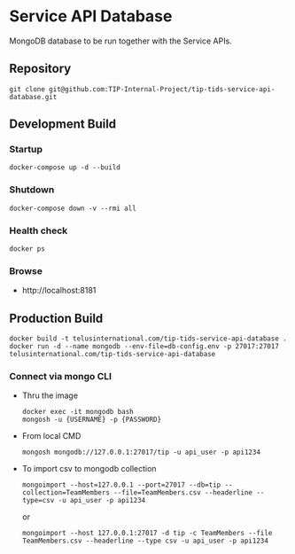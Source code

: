 # Service API Database
MongoDB database to be run together with the Service APIs.

## Repository
```
git clone git@github.com:TIP-Internal-Project/tip-tids-service-api-database.git
```

## Development Build

### Startup
```
docker-compose up -d --build
```

### Shutdown
```
docker-compose down -v --rmi all
```

### Health check
```
docker ps
```

### Browse
- http://localhost:8181


## Production Build
```
docker build -t telusinternational.com/tip-tids-service-api-database .
docker run -d --name mongodb --env-file=db-config.env -p 27017:27017 telusinternational.com/tip-tids-service-api-database
```

### Connect via mongo CLI
- Thru the image
  ```
  docker exec -it mongodb bash
  mongosh -u {USERNAME} -p {PASSWORD}
  ```
- From local CMD
  ```
  mongosh mongodb://127.0.0.1:27017/tip -u api_user -p api1234
  ```
- To import csv to mongodb collection
  ```
  mongoimport --host=127.0.0.1 --port=27017 --db=tip --collection=TeamMembers --file=TeamMembers.csv --headerline --type=csv -u api_user -p api1234
  ```
  or
  ```
  mongoimport --host 127.0.0.1:27017 -d tip -c TeamMembers --file TeamMembers.csv --headerline --type csv -u api_user -p api1234
  ```